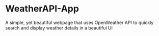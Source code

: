 # WeatherAPI-App
A simple, yet beautiful webpage that uses OpenWeather API to quickly search and display weather details in a beautiful UI
